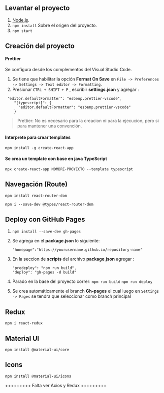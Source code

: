 ## Levantar el proyecto

1. [Node.js](https://nodejs.org/es/ "Node.js").
2. `npm install` Sobre el origen del proyecto.
3. `npm start`

## Creación del proyecto

#### Prettier

Se configura desde los complementos del Visual Studio Code.

1.  Se tiene que habilitar la opción **Format On Save** en `File -> Preferences -> Settings -> Text editor -> Formatting`.
2.  Presionar `CTRL + SHIFT + P` , escribir **settings.json** y agregar :

```
 "editor.defaultFormatter": "esbenp.prettier-vscode",
    "[typescript]": {
      "editor.defaultFormatter": "esbenp.prettier-vscode"
    }
```

> Prettier: No es necesario para la creacion ni para la ejecucion, pero si para mantener una convención.

#### Interprete para crear templates

`npm install -g create-react-app`

#### Se crea un template con base en java TypeScript

`npx create-react-app NOMBRE-PROYECTO --template typescript`

## Navegación (Route)

`npm install react-router-dom`

`npm i --save-dev @types/react-router-dom`

## Deploy con GitHub Pages

1.  `npm install --save-dev gh-pages`

2.  Se agrega en el **package.json** lo siguiente:

    `"homepage":"https://yourusername.github.io/repository-name"`

3.  En la seccion de **scripts** del archivo **package.json** agregar :
    ```
    "predeploy": "npm run build",
    "deploy": "gh-pages -d build"
    ```
4.  Parado en la base del proyecto correr:
    `npm run build`
    `npm run deploy`

5.  Se crea automáticamente el branch **Gh-pages** el cual luego en `Settings -> Pages` se tendra que seleccionar como branch principal

## Redux

`npm i react-redux`

## Material UI

`npm install @material-ui/core`

## Icons

`npm install @material-ui/icons`

+++++++++
Falta ver Axios y Redux
+++++++++
